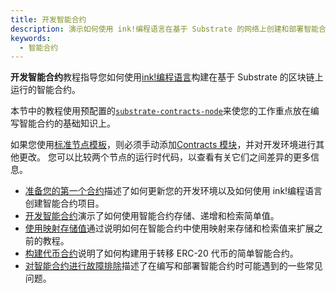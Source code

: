 ```yaml
---
title: 开发智能合约
description: 演示如何使用 ink!编程语言在基于 Substrate 的网络上创建和部署智能合约。
keywords:
  - 智能合约
---
```


**开发智能合约**教程指导您如何使用[ink!编程语言](https://use.ink)构建在基于 Substrate 的区块链上运行的智能合约。

本节中的教程使用预配置的[`substrate-contracts-node`](https://github.com/paritytech/substrate-contracts-node)来使您的工作重点放在编写智能合约的基础知识上。

如果您使用[标准节点模板](https://github.com/paritytech/polkadot-sdk-solochain-template)，则必须手动添加[Contracts 模块](https://github.com/paritytech/polkadot-sdk/tree/master/substrate/frame/contracts)，并对开发环境进行其他更改。
您可以比较两个节点的运行时代码，以查看有关它们之间差异的更多信息。

- [准备您的第一个合约](/tutorials/smart-contracts/prepare-your-first-contract/)描述了如何更新您的开发环境以及如何使用 ink!编程语言创建智能合约项目。
- [开发智能合约](/tutorials/smart-contracts/develop-a-smart-contract/)演示了如何使用智能合约存储、递增和检索简单值。
- [使用映射存储值](/tutorials/smart-contracts/use-maps-for-storing-values/)通过说明如何在智能合约中使用映射来存储和检索值来扩展之前的教程。
- [构建代币合约](/tutorials/smart-contracts/build-a-token-contract/)说明了如何构建用于转移 ERC-20 代币的简单智能合约。
- [对智能合约进行故障排除](/tutorials/smart-contracts/troubleshoot-smart-contracts/)描述了在编写和部署智能合约时可能遇到的一些常见问题。
